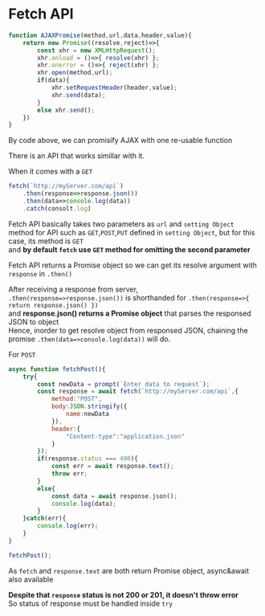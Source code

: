 # Fetch API   
   
```js
function AJAXPromise(method,url,data,header,value){
    return new Promise((resolve,reject)=>{
        const xhr = new XMLHttpRequest();
        xhr.onload = ()=>{ resolve(xhr) };
        xhr.onerror = ()=>{ reject(xhr) };
        xhr.open(method,url);
        if(data){
            xhr.setRequestHeader(header,value);
            xhr.send(data);
        }
        else xhr.send();
    })
}
```   
   
By code above, we can promisify AJAX with one re-usable function   
   
There is an API that works simillar with it.   
   
When it comes with a `GET`   

```js
fetch(`http://myServer.com/api`)
    .then(response=>response.json())
    .then(data=>console.log(data))
    .catch(consolt.log)
```   
   
Fetch API basically takes two parameters as `url` and `setting Object`   
method for API such as `GET`,`POST`,`PUT` defined in `setting Object`, but for this case, its method is `GET`   
and **by default `fetch` use `GET` method for omitting the second parameter**   
   
Fetch API returns a Promise object so we can get its resolve argument with `response` in `.then()`   
   
After receiving a response from server,    
`.then(response=>response.json())` is shorthanded for `.then(response=>{ return response.json() })`   
and **response.json() returns a Promise object** that parses the responsed JSON to object   
Hence, inorder to get resolve object from responsed JSON, chaining the promise `.then(data=>console.log(data))` will do.    

     
For `POST`   
```js
async function fetchPost(){
    try{
        const newData = prompt(`Enter data to request`);
        const response = await fetch(`http://myServer.com/api`,{
            method:"POST",
            body:JSON.stringify({
                name:newData
            }),
            header:{
                "Content-type":"application.json"
            }
        });
        if(response.status === 400){
            const err = await response.text();
            throw err;
        }
        else{
            const data = await response.json();
            console.log(data);
        }
    }catch(err){
        console.log(err);
    }
}

fetchPost();
```   
   
As `fetch` and `response.text` are both return Promise object, async&await also available   
   
**Despite that `response` status is not 200 or 201, it doesn't throw error**   
So status of response must be handled inside `try`
